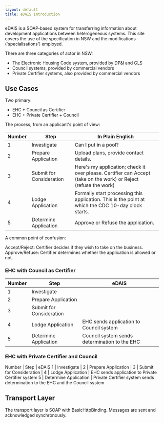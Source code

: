 ```yaml
---
layout: default
title: eDAIS Introduction
---
```


eDAIS is a SOAP-based system for transferring information about development applications between heterogeneous systems. This site covers the use of the specification in NSW and the modifications ('specialisations') employed.

There are three categories of actor in NSW:

* The Electronic Housing Code system, provided by [DP&I](http://www.planning.nsw.gov.au) and [GLS](http://www.licence.nsw.gov.au)
* Council systems, provided by commercial vendors
* Private Certifier systems, also provided by commercial vendors


## Use Cases

Two primary:
* EHC + Council as Certifier
* EHC + Private Certifier + Council

The process, from an applicant's point of view:

Number | Step                     | In Plain English 
-------|--------------------------|------------------
1      | Investigate              | Can I put in a pool?
2      | Prepare Application      | Upload plans, provide contact details.
3      | Submit for Consideration | Here's my application; check it over please. Certifier can Accept (take on the work) or Reject (refuse the work)
4      | Lodge Application        | Formally start processing this application. This is the point at which the CDC 10-day clock starts.
5      | Determine Application    | Approve or Refuse the application.


A common point of confusion:

Accept/Reject: Certifier decides if they wish to take on the business.
Approve/Refuse: Certifier determines whether the application is allowed or not.


### EHC with Council as Certifier

Number | Step                     | eDAIS
-------|--------------------------|------
1      | Investigate              |
2      | Prepare Application      |
3      | Submit for Consideration |
4      | Lodge Application        | EHC sends application to Council system
5      | Determine Application    | Council system sends determination to the EHC

### EHC with Private Certifier and Council

Number | Step | eDAIS
1      | Investigate |
2      | Prepare Application |
3      | Submit for Consideration |
4      | Lodge Application | EHC sends application to Private Certifier system
5      | Determine Application | Private Certifier system sends determination to the EHC and the Council system


## Transport Layer

The transport layer is SOAP with BasicHttpBinding. Messages are sent and acknowledged synchronously.





